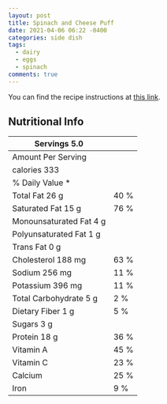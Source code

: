 ```yaml
---
layout: post
title: Spinach and Cheese Puff
date: 2021-04-06 06:22 -0400
categories: side dish 
tags: 
  - dairy
  - eggs
  - spinach
comments: true 
---
```


You can find the recipe instructions at [this link](https://www.marthastewart.com/339340/spinach-and-cheese-puff).

## Nutritional Info

| Servings 5.0            |      |
|-------------------------|------|
| Amount Per Serving      |      |
| calories 333            |      |
|         % Daily Value * |      |
| Total Fat 26 g          | 40 % |
| Saturated Fat 15 g      | 76 % |
| Monounsaturated Fat 4 g |      |
| Polyunsaturated Fat 1 g |      |
| Trans Fat 0 g           |      |
| Cholesterol 188 mg      | 63 % |
| Sodium 256 mg           | 11 % |
| Potassium 396 mg        | 11 % |
| Total Carbohydrate 5 g  |  2 % |
| Dietary Fiber 1 g       |  5 % |
| Sugars 3 g              |      |
| Protein 18 g            | 36 % |
| Vitamin A               | 45 % |
| Vitamin C               | 23 % |
| Calcium                 | 25 % |
| Iron                    |  9 % |
